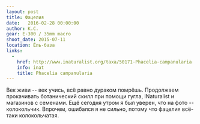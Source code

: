 ```yaml
---
layout: post
title: Фацелия
date:   2016-02-28 00:00:00
author: К.С.
gear: E-300 / 35mm macro
shoot_date: 2015-07-11
location: Ёль-база
links:
  -
    href: http://www.inaturalist.org/taxa/50171-Phacelia-campanularia
    info: inat
    title: Phacelia campanularia
---
```


Век живи -- век учись, всё равно дураком помрёшь. Продолжаем прокачивать ботанический скилл при помощи гугла, INaturalist и магазинов с семенами. Ещё сегодня утром я был уверен, что на фото -- колокольчик. Впрочем, ошибался я не сильно, потому что фацелия всё-таки колокольчатая.
